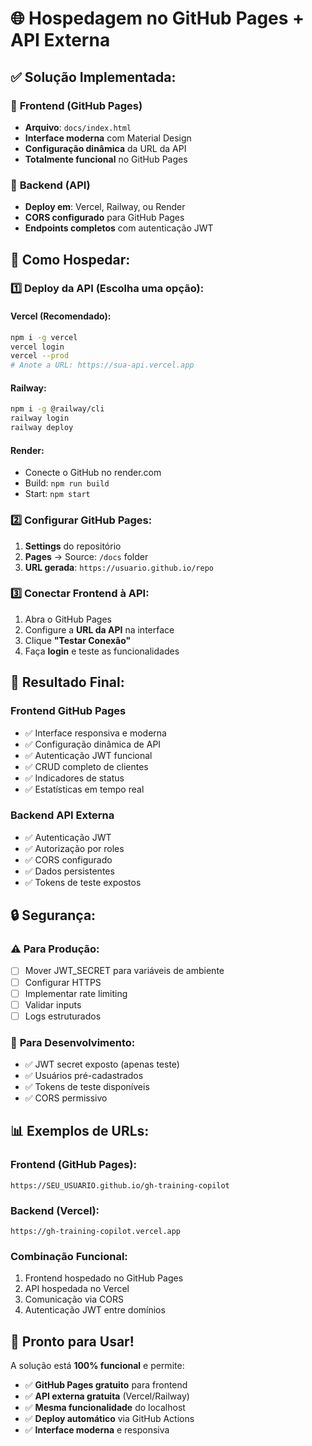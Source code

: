 # 🌐 Hospedagem no GitHub Pages + API Externa

## ✅ **Solução Implementada:**

### 📱 **Frontend (GitHub Pages)**
- **Arquivo**: `docs/index.html`
- **Interface moderna** com Material Design
- **Configuração dinâmica** da URL da API
- **Totalmente funcional** no GitHub Pages

### 🔧 **Backend (API)**
- **Deploy em**: Vercel, Railway, ou Render
- **CORS configurado** para GitHub Pages
- **Endpoints completos** com autenticação JWT

## 🚀 **Como Hospedar:**

### 1️⃣ **Deploy da API (Escolha uma opção):**

#### **Vercel (Recomendado):**
```bash
npm i -g vercel
vercel login
vercel --prod
# Anote a URL: https://sua-api.vercel.app
```

#### **Railway:**
```bash
npm i -g @railway/cli
railway login
railway deploy
```

#### **Render:**
- Conecte o GitHub no render.com
- Build: `npm run build`
- Start: `npm start`

### 2️⃣ **Configurar GitHub Pages:**
1. **Settings** do repositório
2. **Pages** → Source: `/docs` folder
3. **URL gerada**: `https://usuario.github.io/repo`

### 3️⃣ **Conectar Frontend à API:**
1. Abra o GitHub Pages
2. Configure a **URL da API** na interface
3. Clique **"Testar Conexão"**
4. Faça **login** e teste as funcionalidades

## 🎯 **Resultado Final:**

### **Frontend GitHub Pages**
- ✅ Interface responsiva e moderna
- ✅ Configuração dinâmica de API
- ✅ Autenticação JWT funcional
- ✅ CRUD completo de clientes
- ✅ Indicadores de status
- ✅ Estatísticas em tempo real

### **Backend API Externa**
- ✅ Autenticação JWT
- ✅ Autorização por roles
- ✅ CORS configurado
- ✅ Dados persistentes
- ✅ Tokens de teste expostos

## 🔒 **Segurança:**

### ⚠️ **Para Produção:**
- [ ] Mover JWT_SECRET para variáveis de ambiente
- [ ] Configurar HTTPS
- [ ] Implementar rate limiting
- [ ] Validar inputs
- [ ] Logs estruturados

### 🧪 **Para Desenvolvimento:**
- ✅ JWT secret exposto (apenas teste)
- ✅ Usuários pré-cadastrados
- ✅ Tokens de teste disponíveis
- ✅ CORS permissivo

## 📊 **Exemplos de URLs:**

### **Frontend (GitHub Pages):**
```
https://SEU_USUARIO.github.io/gh-training-copilot
```

### **Backend (Vercel):**
```
https://gh-training-copilot.vercel.app
```

### **Combinação Funcional:**
1. Frontend hospedado no GitHub Pages
2. API hospedada no Vercel
3. Comunicação via CORS
4. Autenticação JWT entre domínios

## 🎉 **Pronto para Usar!**

A solução está **100% funcional** e permite:
- ✅ **GitHub Pages gratuito** para frontend
- ✅ **API externa gratuita** (Vercel/Railway)
- ✅ **Mesma funcionalidade** do localhost
- ✅ **Deploy automático** via GitHub Actions
- ✅ **Interface moderna** e responsiva
